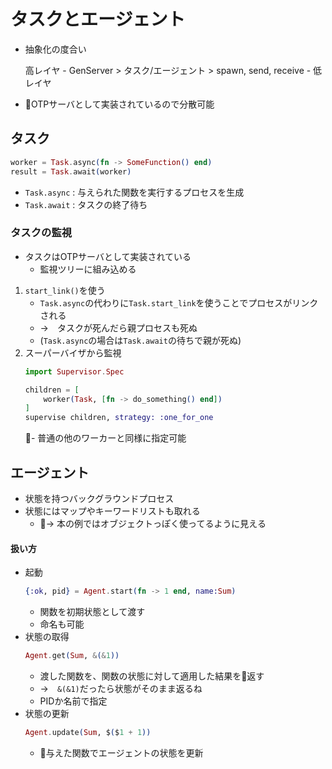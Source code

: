 # タスクとエージェント
- 抽象化の度合い

    高レイヤ - GenServer > タスク/エージェント > spawn, send, receive - 低レイヤ
- OTPサーバとして実装されているので分散可能

## タスク
```elixir
worker = Task.async(fn -> SomeFunction() end)
result = Task.await(worker)
```
- `Task.async` : 与えられた関数を実行するプロセスを生成
- `Task.await` : タスクの終了待ち

### タスクの監視
- タスクはOTPサーバとして実装されている
    - 監視ツリーに組み込める

1. `start_link()`を使う
    - `Task.async`の代わりに`Task.start_link`を使うことでプロセスがリンクされる
    - →　タスクが死んだら親プロセスも死ぬ
    - (`Task.async`の場合は`Task.await`の待ちで親が死ぬ)
2. スーパーバイザから監視
    ```elixir
    import Supervisor.Spec

    children = [
        worker(Task, [fn -> do_something() end])
    ]
    supervise children, strategy: :one_for_one
    ```
    - 普通の他のワーカーと同様に指定可能

## エージェント
- 状態を持つバックグラウンドプロセス
- 状態にはマップやキーワードリストも取れる
    - → 本の例ではオブジェクトっぽく使ってるように見える

#### 扱い方
- 起動
    ```elixir
    {:ok, pid} = Agent.start(fn -> 1 end, name:Sum)
    ```
    - 関数を初期状態として渡す
    - 命名も可能
- 状態の取得
    ```elixir
    Agent.get(Sum, &(&1))
    ```
    - 渡した関数を、関数の状態に対して適用した結果を返す
    - →　`&(&1)`だったら状態がそのまま返るね
    - PIDか名前で指定
- 状態の更新
    ```elixir
    Agent.update(Sum, $($1 + 1))
    ```
    - 与えた関数でエージェントの状態を更新
